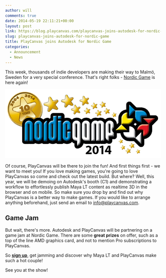 ```yaml
---
author: will
comments: true
date: 2014-05-19 22:11:21+00:00
layout: post
link: https://blog.playcanvas.com/playcanvas-joins-autodesk-for-nordic-game/
slug: playcanvas-joins-autodesk-for-nordic-game
title: PlayCanvas joins Autodesk for Nordic Game
categories:
  - Announcement
  - News
---
```


This week, thousands of indie developers are making their way to Malmö, Sweden for a very special conference. That's right folks - [Nordic Game](https://nordicgame.com/) is here again!

[![Nordic Game 2014](/assets/media/nordic-game-2014.png)](/assets/media/nordic-game-2014.png)

Of course, PlayCanvas will be there to join the fun! And first things first - we want to meet you! If you love making games, you're going to love PlayCanvas so come and check out the latest build. But where? Well, this year, we will be demoing on Autodesk's booth (C1) and demonstrating a workflow to effortlessly publish Maya LT content as realtime 3D in the browser and on mobile. So make sure you drop by and find out why PlayCanvas is a better way to make games. If you would like to arrange anything beforehand, just send an email to <info@playcanvas.com>.

## Game Jam

But wait, there's more. Autodesk and PlayCanvas will be partnering on a game jam at Nordic Game. There are some **great prizes** on offer, such as a top of the line AMD graphics card, and not to mention Pro subscriptions to PlayCanvas.

So **[sign up](http://autode.sk/play_malmojammo)**, get jamming and discover why Maya LT and PlayCanvas make such a hot couple!

See you at the show!
